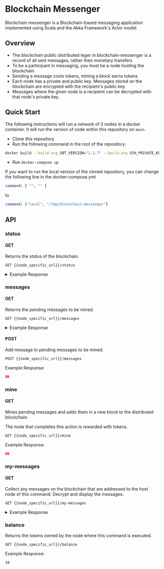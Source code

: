 # Blockchain Messenger

Blockchain messenger is a Blockchain-based messaging application
implemented using Scala and the Akka Framework's Actor model.

## Overview

- The blockchain public distributed leger in blockchain-messenger is a record of all sent messages, rather then monetary
  transfers
- To be a participant in messaging, you must be a node hosting the blockchain
- Sending a message costs tokens, mining a block earns tokens
- Each node has a private and public key. Messages stored on the blockchain are encrypted with the recipient's public
  key.
- Messages where the given node is a recipient can be decrypted with that node's private key.

## Quick Start

The following instructions will run a network of 3 nodes in a docker container. It will run the version of code within this repository on `main`.

- Clone this repository
- Run the following command in the root of the repository: 
```bash 
docker build --build-arg SBT_VERSION="1.2.7" --build-arg SSH_PRIVATE_KEY="$(cat ./docker/repo-key)" -t xammel/blockchain-messenger .
```
- Run `docker-compose up`

If you want to run the local version of the cloned repository, you can change the following line in the docker-compose.yml

```yaml
command: [ "", "" ]
```

to 

```yaml
command: ["local", "/tmp/blockchain-messenger"]
```

## API

### status

#### GET

Returns the status of the blockchain.

`GET {{node_specific_url}}/status`

<details>
<summary> Example Response </summary>

```json
{
  "blocks": [
    {
      "hash": "f51545fd7e6462d968414194ff8b687e62cb8d51ced26de56c316fec6820e026",
      "index": 0,
      "timestamp": 0
    },
    {
      "hash": "fbca74407a8a7edb2c277e8f2148e435697a933f75188b4f124befd1545dc3c9",
      "index": 1,
      "proof": 28082,
      "timestamp": 1713188892367,
      "transactions": [
        {
          "beneficiary": "node1",
          "originator": "theBank",
          "transactionId": "eSP6QF",
          "value": 10
        }
      ]
    }
  ]
}
```

</details>

### messages

#### GET
Returns the pending messages to be mined.

`GET {{node_specific_url}}/messages`

<details>
<summary> Example Response </summary>

```json
[
  {
    "beneficiary": "node2",
    "id": "1zJmN4",
    "message": "cLQXUe5qtBjdcOWgXmic0YKNQx8w3UjWj3zGEIiEOORtSXgsaKACbNN4GgUCaPOT0tsiK0omzGCmf2i+UJFQnhU15An6qUZtqiWZSHD/HjOuWCSskiXq6OQ/5qo3McwZR88e3YUF5Am4E9GVhTOHfzV1js3cqDdcigR8uy3MzD0=",
    "originator": "node1",
    "value": 1
  }
]
```

</details>

#### POST

Add message to pending messages to be mined.

`POST {{node_specific_url}}/messages`

Example Response: 
```json
OK
```

### mine

#### GET

Mines pending messages and adds them in a new block to the distributed blockchain.

The node that completes this action is rewarded with tokens.

`GET {{node_specific_url}}/mine`

Example Response: 

```json
OK
```

### my-messages

#### GET

Collect any messages on the blockchain that are addressed to the host node of this command. Decrypt and display the messages.

`GET {{node_specific_url}}/my-messages`

<details>
<summary> Example Response </summary>

```json
[
  {
    "beneficiary": "node2",
    "id": "jOkivz",
    "message": "hi there node2",
    "originator": "node1",
    "value": 1
  }
]
```

</details>

### balance

Returns the tokens owned by the node where this command is executed.

`GET {{node_specific_url}}/balance`

Example Response: 

`19`